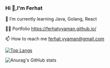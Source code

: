 ### Hi 👋,I'm Ferhat



🌱 I’m currently learning Java, Golang, React

👨‍💻 Portfolio https://ferhatyyaman.github.io/

📫 How to reach me ferhat.yyaman@gmail.com



[![Top Langs](https://github-readme-stats.vercel.app/api/top-langs/?username=ferhatyyaman)](https://github.com/anuraghazra/github-readme-stats)


![Anurag's GitHub stats](https://github-readme-stats.vercel.app/api?username=ferhatyyaman&show_icons=true&theme=radical)





